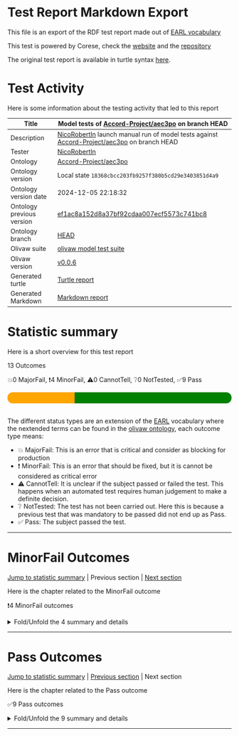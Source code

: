 # Test Report Markdown Export

This file is an export of the RDF test report made out of [EARL vocabulary](https://www.w3.org/TR/EARL10/)

This test is powered by Corese, check the [website](https://project.inria.fr/corese/) and the [repository](https://github.com/Wimmics/corese)

The original test report is available in turtle syntax [here](./model-test-manual-NicoRobertIn-2024-12-05T22-18-35.ttl).

# Test Activity

Here is some information about the testing activity that led to this report

|Title|Model&#32;tests&#32;of&#32;[Accord-Project/aec3po](https://github.com/Accord-Project/aec3po)&#32;on&#32;branch&#32;HEAD|
|--|--|
|Description|[NicoRobertIn](https://github.com/NicoRobertIn)&#32;launch&#32;manual&#32;run&#32;of&#32;model&#32;tests&#32;against&#32;[Accord-Project/aec3po](https://github.com/Accord-Project/aec3po)&#32;on&#32;branch&#32;HEAD|
|Tester|[NicoRobertIn](https://github.com/NicoRobertIn)|
|Ontology|[Accord-Project/aec3po](https://github.com/Accord-Project/aec3po)|
|Ontology version|Local state `18368cbcc203fb9257f380b5cd29e3403851d4a9`|
|Ontology version date|2024-12-05 22:18:32|
|Ontology previous version|[ef1ac8a152d8a37bf92cdaa007ecf5573c741bc8](https://github.com/Accord-Project/aec3po/tree/ef1ac8a152d8a37bf92cdaa007ecf5573c741bc8)|
|Ontology branch|[HEAD](https://github.com/Accord-Project/aec3po/tree/HEAD)|
|Olivaw suite|[olivaw model test suite](https://github.com/Wimmics/olivaw/blob/v0.0.6/olivaw/test/model/suite.py)|
|Olivaw version|[v0.0.6](https://pypi.org/project/olivaw/0.0.6)|
|Generated turtle|[Turtle report](./model-test-manual-NicoRobertIn-2024-12-05T22-18-35.ttl)|
|Generated Markdown|[Markdown report](./model-test-manual-NicoRobertIn-2024-12-05T22-18-35.md)|

# Statistic summary

Here is a short overview for this test report

13 Outcomes

:boom:0 MajorFail, :exclamation:4 MinorFail, :warning:0 CannotTell, :grey_question:0 NotTested, :white_check_mark:9 Pass

<div  style="border-radius: 12px; height: 25px; overflow: hidden"><img src="../assets/red.png" width="0%" height="25px"/><img src="../assets/orange.png" width="30%" height="25px"/><img src="../assets/grey.png" width="0%" height="25px"/><img src="../assets/white.png" width="0%" height="25px"/><img src="../assets/green.png" width="70%" height="25px"/></div>

<br/>

The different status types are an extension of the [EARL](https://www.w3.org/TR/EARL10-Schema/) vocabulary where the nextended terms can be found in the [olivaw ontology](https://ns.inria.fr/olivaw#), each outcome type means:
* :boom: MajorFail: This is an error that is critical and consider as blocking for production
* :exclamation: MinorFail: This is an error that should be fixed, but it is cannot be considered as critical error
* :warning: CannotTell: It is unclear if the subject passed or failed the test. This happens when an automated test requires human judgement to make a definite decision.
* :grey_question: NotTested:  The test has not been carried out. Here this is because a previous test that was mandatory to be passed did not end up as Pass.
* :white_check_mark: Pass: The subject passed the test.

***


# MinorFail Outcomes

[Jump to statistic summary](#statistic-summary)	|	Previous section	|	[Next section](#pass-outcomes)

Here is the chapter related to the MinorFail outcome

:exclamation:4 MinorFail outcomes

<details>
<summary>Fold/Unfold the 4 summary and details</summary>

## MinorFail Outcomes Summary

:exclamation:4 MinorFail outcomes

|*Jump*|*Number*|*Status*|*Subject*|*Criterion*|*Title*|*Link*|
|------|--------|--------|---------|-----------|-------|------|
|[Chapter top](#minorfail-outcomes)|<div id="summary-MinorFail-1">1/4</div>|:exclamation:MinorFail|`module-src-munc`|[profile-compatibility](https://ns.inria.fr/olivaw#profile-compatibility)|OWL EL Profile incompatible|[Jump](#minorfail-outcome-number-1)|
|[Chapter top](#minorfail-outcomes)|<div id="summary-MinorFail-2">2/4</div>|:exclamation:MinorFail|`module-src-munc`|[profile-compatibility](https://ns.inria.fr/olivaw#profile-compatibility)|OWL QL Profile incompatible|[Jump](#minorfail-outcome-number-2)|
|[Chapter top](#minorfail-outcomes)|<div id="summary-MinorFail-3">3/4</div>|:exclamation:MinorFail|`module-src-munc`|[profile-compatibility](https://ns.inria.fr/olivaw#profile-compatibility)|OWL RL Profile incompatible|[Jump](#minorfail-outcome-number-3)|
|[Chapter top](#minorfail-outcomes)|<div id="summary-MinorFail-4">4/4</div>|:exclamation:MinorFail|`module-src-munc`|[term-referencing](https://ns.inria.fr/olivaw#term-referencing)|Term not referenced to a module|[Jump](#minorfail-outcome-number-4)|

***

## MinorFail Outcomes Details

This subchapter gives more details to the :exclamation:MinorFail outcomes

### MinorFail Outcome number 1

[Jump to summary definition](#summary-MinorFail-1)	|	Previous MinorFail outcome	|	[Next MinorFail outcome](#minorfail-outcome-number-2)

:exclamation:MinorFail outcome
#### Subject detail
|Name|module-src-munc|
|----|----|
|Title|Standalone&#32;module&#32;src/munc.ttl&#32;from&#32;branch&#32;HEAD|
|Composition|- [Module munc](https://github.com/Accord-Project/aec3po/blob/HEAD/src/munc.ttl)|

#### Criterion detail
|Identifier|[profile-compatibility](https://ns.inria.fr/olivaw#profile-compatibility)|
|----|----|
|Title|Profile&#32;compatibility&#32;test|
|Description|A&#32;test&#32;meant&#32;to&#32;check&#32;whether&#32;the&#32;test&#32;subject&#32;is&#32;compatible&#32;with&#32;a&#32;profile&#32;or&#32;not,&#32;and&#32;if&#32;it&#32;is&#32;not,&#32;why.|

#### Outcome Detail
|Jump|Type|:exclamation:MinorFail|
|----|----|----|
|[Section top](#minorfail-outcome-number-1)|Identifier|`owl-el-profile-error`|
|[Section top](#minorfail-outcome-number-1)|Title|OWL&#32;EL&#32;Profile&#32;incompatible|
|[Section top](#minorfail-outcome-number-1)|Description|Statement&#32;not&#32;supported|
|[Section top](#minorfail-outcome-number-1)|Pointer|<pre lang="Turtle"><code>munc:hasFullTranslation&#32;a&#32;owl:ReflexiveProperty,  &#10; &#32; &#32; &#32; &#32; &#32; &#32; &#32; &#32;owl:SymmetricProperty,  &#10; &#32; &#32; &#32; &#32; &#32; &#32; &#32; &#32;owl:TransitiveProperty&#32;;  &#10; &#32; &#32; &#32; &#32;rdfs:label&#32; &#34;hasFullTranslation&#34;@en&#32;;  &#10; &#32; &#32; &#32; &#32;rdfs:domain&#32;munc:UncertaintyApproach&#32;;  &#10; &#32; &#32; &#32; &#32;rdfs:range&#32;munc:UncertaintyApproach&#32;;  &#10; &#32; &#32; &#32; &#32;rdfs:subPropertyOf&#32;munc:hasIdealTranslation&#32;.</code></pre>|

***
### MinorFail Outcome number 2

[Jump to summary definition](#summary-MinorFail-2)	|	[Previous MinorFail outcome](#minorfail-outcome-number-1)	|	[Next MinorFail outcome](#minorfail-outcome-number-3)

:exclamation:MinorFail outcome
#### Subject detail
|Name|module-src-munc|
|----|----|
|Title|Standalone&#32;module&#32;src/munc.ttl&#32;from&#32;branch&#32;HEAD|
|Composition|- [Module munc](https://github.com/Accord-Project/aec3po/blob/HEAD/src/munc.ttl)|

#### Criterion detail
|Identifier|[profile-compatibility](https://ns.inria.fr/olivaw#profile-compatibility)|
|----|----|
|Title|Profile&#32;compatibility&#32;test|
|Description|A&#32;test&#32;meant&#32;to&#32;check&#32;whether&#32;the&#32;test&#32;subject&#32;is&#32;compatible&#32;with&#32;a&#32;profile&#32;or&#32;not,&#32;and&#32;if&#32;it&#32;is&#32;not,&#32;why.|

#### Outcome Detail
|Jump|Type|:exclamation:MinorFail|
|----|----|----|
|[Section top](#minorfail-outcome-number-2)|Identifier|`owl-ql-profile-error`|
|[Section top](#minorfail-outcome-number-2)|Title|OWL&#32;QL&#32;Profile&#32;incompatible|
|[Section top](#minorfail-outcome-number-2)|Description|Statement&#32;not&#32;supported|
|[Section top](#minorfail-outcome-number-2)|Pointer|<pre lang="Turtle"><code>munc:hasFullTranslation&#32;a&#32;owl:ReflexiveProperty,  &#10; &#32; &#32; &#32; &#32; &#32; &#32; &#32; &#32;owl:SymmetricProperty,  &#10; &#32; &#32; &#32; &#32; &#32; &#32; &#32; &#32;owl:TransitiveProperty&#32;;  &#10; &#32; &#32; &#32; &#32;rdfs:label&#32; &#34;hasFullTranslation&#34;@en&#32;;  &#10; &#32; &#32; &#32; &#32;rdfs:domain&#32;munc:UncertaintyApproach&#32;;  &#10; &#32; &#32; &#32; &#32;rdfs:range&#32;munc:UncertaintyApproach&#32;;  &#10; &#32; &#32; &#32; &#32;rdfs:subPropertyOf&#32;munc:hasIdealTranslation&#32;.</code></pre>|

***
### MinorFail Outcome number 3

[Jump to summary definition](#summary-MinorFail-3)	|	[Previous MinorFail outcome](#minorfail-outcome-number-2)	|	[Next MinorFail outcome](#minorfail-outcome-number-4)

:exclamation:MinorFail outcome
#### Subject detail
|Name|module-src-munc|
|----|----|
|Title|Standalone&#32;module&#32;src/munc.ttl&#32;from&#32;branch&#32;HEAD|
|Composition|- [Module munc](https://github.com/Accord-Project/aec3po/blob/HEAD/src/munc.ttl)|

#### Criterion detail
|Identifier|[profile-compatibility](https://ns.inria.fr/olivaw#profile-compatibility)|
|----|----|
|Title|Profile&#32;compatibility&#32;test|
|Description|A&#32;test&#32;meant&#32;to&#32;check&#32;whether&#32;the&#32;test&#32;subject&#32;is&#32;compatible&#32;with&#32;a&#32;profile&#32;or&#32;not,&#32;and&#32;if&#32;it&#32;is&#32;not,&#32;why.|

#### Outcome Detail
|Jump|Type|:exclamation:MinorFail|
|----|----|----|
|[Section top](#minorfail-outcome-number-3)|Identifier|`owl-rl-profile-error`|
|[Section top](#minorfail-outcome-number-3)|Title|OWL&#32;RL&#32;Profile&#32;incompatible|
|[Section top](#minorfail-outcome-number-3)|Description|Statement&#32;not&#32;supported|
|[Section top](#minorfail-outcome-number-3)|Pointer|<pre lang="Turtle"><code>munc:hasFullTranslation&#32;a&#32;owl:ReflexiveProperty,  &#10; &#32; &#32; &#32; &#32; &#32; &#32; &#32; &#32;owl:SymmetricProperty,  &#10; &#32; &#32; &#32; &#32; &#32; &#32; &#32; &#32;owl:TransitiveProperty&#32;;  &#10; &#32; &#32; &#32; &#32;rdfs:label&#32; &#34;hasFullTranslation&#34;@en&#32;;  &#10; &#32; &#32; &#32; &#32;rdfs:domain&#32;munc:UncertaintyApproach&#32;;  &#10; &#32; &#32; &#32; &#32;rdfs:range&#32;munc:UncertaintyApproach&#32;;  &#10; &#32; &#32; &#32; &#32;rdfs:subPropertyOf&#32;munc:hasIdealTranslation&#32;.</code></pre>|

***
### MinorFail Outcome number 4

[Jump to summary definition](#summary-MinorFail-4)	|	[Previous MinorFail outcome](#minorfail-outcome-number-3)	|	Next MinorFail outcome

:exclamation:MinorFail outcome
#### Subject detail
|Name|module-src-munc|
|----|----|
|Title|Standalone&#32;module&#32;src/munc.ttl&#32;from&#32;branch&#32;HEAD|
|Composition|- [Module munc](https://github.com/Accord-Project/aec3po/blob/HEAD/src/munc.ttl)|

#### Criterion detail
|Identifier|[term-referencing](https://ns.inria.fr/olivaw#term-referencing)|
|----|----|
|Title|Term&#32;referencing&#32;test|
|Description|A&#32;test&#32;case&#32;from&#32;the&#32;Best&#32;Practices&#32;tests&#32;checking&#32;if&#32;each&#32;term&#32;of&#32;the&#32;test&#32;subject&#32;is&#32;referenced&#32;to&#32;a&#32;module&#32;through&#32;a&#32;rdfs:isDefinedBy&#32;property.|

#### Outcome Detail
|Jump|Type|:exclamation:MinorFail|
|----|----|----|
|[Section top](#minorfail-outcome-number-4)|Identifier|`no-reference-module`|
|[Section top](#minorfail-outcome-number-4)|Title|Term&#32;not&#32;referenced&#32;to&#32;a&#32;module|
|[Section top](#minorfail-outcome-number-4)|Description|Subject&#32;terms&#32;not&#32;linked&#32;to&#32;a&#32;module&#32;by&#32;a&#32;rdfs:isDefinedBy&#32;property|
|[Section top](#minorfail-outcome-number-4)|Pointer|<pre lang="Turtle"><code>:UncertaintyOperation&#32;a&#32;owl:Class&#32;;  &#10; &#32; &#32; &#32; &#32;rdfs:label&#32; &#34;Uncertainty&#32;Operation&#34;@en&#32;;  &#10; &#32; &#32; &#32; &#32;rdfs:comment&#32; &#34;The&#32;Calculus&#32;to&#32;apply&#32;on&#32;the&#32;Values&#32;of&#32;a&#32;defined&#32;Uncertainty...&#34; &#32;.</code></pre>|
|[Section top](#minorfail-outcome-number-4)|Pointer|<pre lang="Turtle"><code>:UncertaintyValue&#32;a&#32;owl:Class&#32;;  &#10; &#32; &#32; &#32; &#32;rdfs:label&#32; &#34;Uncertainty&#32;Value&#34;@en&#32;;  &#10; &#32; &#32; &#32; &#32;rdfs:comment&#32; &#34;For&#32;each&#32;Uncertainty&#32;Feature,&#32;exists&#32;(when&#32;declared)&#32;a&#32;corre...&#34; &#32;.</code></pre>|
|[Section top](#minorfail-outcome-number-4)|Pointer|<pre lang="Turtle"><code>:Meta&#32;a&#32;owl:Class&#32;;  &#10; &#32; &#32; &#32; &#32;rdfs:label&#32; &#34;Meta&#34;@en&#32;;  &#10; &#32; &#32; &#32; &#32;rdfs:comment&#32; &#34;The&#32;metadata&#32;associated&#32;to&#32;a&#32;Sentence&#32;in&#32;a&#32;certain&#32;World&#32;(Co...&#34; &#32;.</code></pre>|
|[Section top](#minorfail-outcome-number-4)|Pointer|<pre lang="Turtle"><code>:Sentence&#32;a&#32;owl:Class&#32;;  &#10; &#32; &#32; &#32; &#32;rdfs:label&#32; &#34;Sentence&#34;@en&#32;;  &#10; &#32; &#32; &#32; &#32;rdfs:comment&#32; &#34;The&#32;Sentence&#32;(Triple,&#32;Graph,&#32;Graph&#32;Pattern)&#32;to&#32;which&#32;Meta&#32;is...&#34; &#32;.</code></pre>|
|[Section top](#minorfail-outcome-number-4)|Pointer|<pre lang="Turtle"><code>:Uncertainty&#32;a&#32;owl:Class&#32;;  &#10; &#32; &#32; &#32; &#32;rdfs:label&#32; &#34;Uncertainty&#34;@en&#32;;  &#10; &#32; &#32; &#32; &#32;rdfs:comment&#32; &#34;A&#32;subclass&#32;of&#32;Meta,&#32;it&#32;enables&#32;annotating&#32;the&#32;Sentence&#32;assoc...&#34; &#32;;  &#10; &#32; &#32; &#32; &#32;rdfs:subClassOf&#32;:Meta&#32;.</code></pre>|
|[Section top](#minorfail-outcome-number-4)|Pointer|<pre lang="Turtle"><code>:World&#32;a&#32;owl:Class&#32;;  &#10; &#32; &#32; &#32; &#32;rdfs:label&#32; &#34;World&#34;@en&#32;;  &#10; &#32; &#32; &#32; &#32;rdfs:comment&#32; &#34;The&#32;context&#32;(Graph,&#32;Default&#32;Graph,&#32;etc.)&#32;in&#32;which&#32;the&#32;Senten...&#34; &#32;.</code></pre>|
|[Section top](#minorfail-outcome-number-4)|Pointer|<pre lang="Turtle"><code>:UncertaintyApproach&#32;a&#32;owl:Class&#32;;  &#10; &#32; &#32; &#32; &#32;rdfs:label&#32; &#34;Uncertainty&#32;Approach&#34;@en&#32;;  &#10; &#32; &#32; &#32; &#32;rdfs:comment&#32; &#34;Individuals&#32;of&#32;this&#32;class&#32;represent&#32;uncertainty&#32;approaches,&#32;...&#34; &#32;.</code></pre>|
|[Section top](#minorfail-outcome-number-4)|Pointer|<pre lang="Turtle"><code>:TranslationFunction&#32;a&#32;owl:Class&#32;;  &#10; &#32; &#32; &#32; &#32;rdfs:label&#32; &#34;Translation&#32;Function&#34;@en&#32;;  &#10; &#32; &#32; &#32; &#32;rdfs:comment&#32; &#34;Individuals&#32;of&#32;this&#32;class&#32;are&#32;LDScript&#32;functions&#32;enabling&#32;tr...&#34; &#32;.</code></pre>|
|[Section top](#minorfail-outcome-number-4)|Pointer|<pre lang="Turtle"><code>:uncertaintyOperator&#32;a&#32;owl:ObjectProperty&#32;;  &#10; &#32; &#32; &#32; &#32;rdfs:label&#32; &#34;uncertaintyOperator&#34;@en&#32;;  &#10; &#32; &#32; &#32; &#32;rdfs:comment&#32; &#34;Each&#32;Uncertainty&#32;approach&#32;has&#32;its&#32;own&#32;logic&#32;to&#32;reason&#32;over&#32;m...&#34; &#32;;  &#10; &#32; &#32; &#32; &#32;rdfs:domain&#32;:uncertaintyFeature&#32;;  &#10; &#32; &#32; &#32; &#32;rdfs:range&#32;:UncertaintyOperation&#32;.</code></pre>|
|[Section top](#minorfail-outcome-number-4)|Pointer|<pre lang="Turtle"><code>:uncertaintyFeature&#32;a&#32;owl:ObjectProperty&#32;;  &#10; &#32; &#32; &#32; &#32;rdfs:label&#32; &#34;uncertaintyFeature&#34;@en&#32;;  &#10; &#32; &#32; &#32; &#32;rdfs:comment&#32; &#34;Each&#32;Uncertainty&#32;approach&#32;has&#32;some&#32;features,&#32;which&#32;can&#32;be&#32;me...&#34; &#32;;  &#10; &#32; &#32; &#32; &#32;rdfs:domain&#32;:Uncertainty&#32;;  &#10; &#32; &#32; &#32; &#32;rdfs:range&#32;:UncertaintyValue&#32;.</code></pre>|
|[Section top](#minorfail-outcome-number-4)|Pointer|<pre lang="Turtle"><code>:hasMeta&#32;a&#32;owl:ObjectProperty&#32;;  &#10; &#32; &#32; &#32; &#32;rdfs:label&#32; &#34;hasMeta&#34;@en&#32;;  &#10; &#32; &#32; &#32; &#32;rdfs:domain&#32;:Sentence,  &#10; &#32; &#32; &#32; &#32; &#32; &#32; &#32; &#32;:World&#32;;  &#10; &#32; &#32; &#32; &#32;rdfs:range&#32;:Meta&#32;.</code></pre>|
|[Section top](#minorfail-outcome-number-4)|Pointer|<pre lang="Turtle"><code>:hasUncertaintyApproach&#32;a&#32;owl:ObjectProperty&#32;;  &#10; &#32; &#32; &#32; &#32;rdfs:label&#32; &#34;hasUncertaintyApproach&#34;@en&#32;;  &#10; &#32; &#32; &#32; &#32;rdfs:domain&#32;:Uncertainty&#32;;  &#10; &#32; &#32; &#32; &#32;rdfs:range&#32;:UncertaintyApproach&#32;.</code></pre>|
|[Section top](#minorfail-outcome-number-4)|Pointer|<pre lang="Turtle"><code>:hasUncertaintyFeature&#32;a&#32;owl:ObjectProperty&#32;;  &#10; &#32; &#32; &#32; &#32;rdfs:label&#32; &#34;hasUncertaintyFeature&#34;@en&#32;;  &#10; &#32; &#32; &#32; &#32;rdfs:domain&#32;:UncertaintyApproach&#32;;  &#10; &#32; &#32; &#32; &#32;rdfs:range&#32;:uncertaintyFeature&#32;.</code></pre>|
|[Section top](#minorfail-outcome-number-4)|Pointer|<pre lang="Turtle"><code>:hasUncertaintyOperator&#32;a&#32;owl:ObjectProperty&#32;;  &#10; &#32; &#32; &#32; &#32;rdfs:label&#32; &#34;hasUncertaintyOperator&#34;@en&#32;;  &#10; &#32; &#32; &#32; &#32;rdfs:domain&#32;:UncertaintyApproach&#32;;  &#10; &#32; &#32; &#32; &#32;rdfs:range&#32;:uncertaintyOperator&#32;.</code></pre>|
|[Section top](#minorfail-outcome-number-4)|Pointer|<pre lang="Turtle"><code>:statedIn&#32;a&#32;owl:ObjectProperty&#32;;  &#10; &#32; &#32; &#32; &#32;rdfs:label&#32; &#34;statedIn&#34;@en&#32;;  &#10; &#32; &#32; &#32; &#32;rdfs:domain&#32;:Sentence&#32;;  &#10; &#32; &#32; &#32; &#32;rdfs:range&#32;:World&#32;.</code></pre>|
|[Section top](#minorfail-outcome-number-4)|Pointer|<pre lang="Turtle"><code>:translateFrom&#32;a&#32;owl:ObjectProperty&#32;;  &#10; &#32; &#32; &#32; &#32;rdfs:label&#32; &#34;translateFrom&#34;@en&#32;;  &#10; &#32; &#32; &#32; &#32;rdfs:domain&#32;:TranslationFunction&#32;;  &#10; &#32; &#32; &#32; &#32;rdfs:range&#32;:UncertaintyApproach&#32;.</code></pre>|
|[Section top](#minorfail-outcome-number-4)|Pointer|<pre lang="Turtle"><code>:translateTo&#32;a&#32;owl:ObjectProperty&#32;;  &#10; &#32; &#32; &#32; &#32;rdfs:label&#32; &#34;translateFrom&#34;@en&#32;;  &#10; &#32; &#32; &#32; &#32;rdfs:domain&#32;:TranslationFunction&#32;;  &#10; &#32; &#32; &#32; &#32;rdfs:range&#32;:UncertaintyApproach&#32;.</code></pre>|
|[Section top](#minorfail-outcome-number-4)|Pointer|<pre lang="Turtle"><code>:hasTranslation&#32;a&#32;owl:ObjectProperty&#32;;  &#10; &#32; &#32; &#32; &#32;rdfs:label&#32; &#34;hasTranslation&#34;@en&#32;;  &#10; &#32; &#32; &#32; &#32;rdfs:domain&#32;:UncertaintyApproach&#32;;  &#10; &#32; &#32; &#32; &#32;rdfs:range&#32;:UncertaintyApproach&#32;.</code></pre>|
|[Section top](#minorfail-outcome-number-4)|Pointer|<pre lang="Turtle"><code>:hasIdealTranslation&#32;a&#32;owl:ObjectProperty&#32;;  &#10; &#32; &#32; &#32; &#32;rdfs:label&#32; &#34;hasIdealTranslation&#34;@en&#32;;  &#10; &#32; &#32; &#32; &#32;rdfs:domain&#32;:UncertaintyApproach&#32;;  &#10; &#32; &#32; &#32; &#32;rdfs:range&#32;:UncertaintyApproach&#32;;  &#10; &#32; &#32; &#32; &#32;rdfs:subPropertyOf&#32;:hasTranslation&#32;.</code></pre>|
|[Section top](#minorfail-outcome-number-4)|Pointer|<pre lang="Turtle"><code>:hasFullTranslation&#32;a&#32;owl:ReflexiveProperty,  &#10; &#32; &#32; &#32; &#32; &#32; &#32; &#32; &#32;owl:SymmetricProperty,  &#10; &#32; &#32; &#32; &#32; &#32; &#32; &#32; &#32;owl:TransitiveProperty&#32;;  &#10; &#32; &#32; &#32; &#32;rdfs:label&#32; &#34;hasFullTranslation&#34;@en&#32;;  &#10; &#32; &#32; &#32; &#32;rdfs:domain&#32;:UncertaintyApproach&#32;;  &#10; &#32; &#32; &#32; &#32;rdfs:range&#32;:UncertaintyApproach&#32;;  &#10; &#32; &#32; &#32; &#32;rdfs:subPropertyOf&#32;:hasIdealTranslation&#32;.</code></pre>|

***

</details>

***


# Pass Outcomes

[Jump to statistic summary](#statistic-summary)	|	[Previous section](#minorfail-outcomes)	|	Next section

Here is the chapter related to the Pass outcome

:white_check_mark:9 Pass outcomes

<details>
<summary>Fold/Unfold the 9 summary and details</summary>

## Pass Outcomes Summary

:white_check_mark:9 Pass outcomes

|*Jump*|*Number*|*Status*|*Subject*|*Criterion*|*Title*|*Link*|
|------|--------|--------|---------|-----------|-------|------|
|[Chapter top](#pass-outcomes)|<div id="summary-Pass-1">1/9</div>|:white_check_mark:Pass|`module-src-munc`|[bad-extension-property](https://ns.inria.fr/olivaw#bad-extension-property)|No class subproperty|[Jump](#pass-outcome-number-1)|
|[Chapter top](#pass-outcomes)|<div id="summary-Pass-2">2/9</div>|:white_check_mark:Pass|`module-src-munc`|[bad-extension-property](https://ns.inria.fr/olivaw#bad-extension-property)|No property subclass|[Jump](#pass-outcome-number-2)|
|[Chapter top](#pass-outcomes)|<div id="summary-Pass-3">3/9</div>|:white_check_mark:Pass|`module-src-munc`|[bad-extension-property](https://ns.inria.fr/olivaw#bad-extension-property)|No subclass of property|[Jump](#pass-outcome-number-3)|
|[Chapter top](#pass-outcomes)|<div id="summary-Pass-4">4/9</div>|:white_check_mark:Pass|`module-src-munc`|[bad-extension-property](https://ns.inria.fr/olivaw#bad-extension-property)|No subproperty of class|[Jump](#pass-outcome-number-4)|
|[Chapter top](#pass-outcomes)|<div id="summary-Pass-5">5/9</div>|:white_check_mark:Pass|`module-src-munc`|[domain-and-range-referencing](https://ns.inria.fr/olivaw#domain-and-range-referencing)|Domains properly defined|[Jump](#pass-outcome-number-5)|
|[Chapter top](#pass-outcomes)|<div id="summary-Pass-6">6/9</div>|:white_check_mark:Pass|`module-src-munc`|[domain-and-range-referencing](https://ns.inria.fr/olivaw#domain-and-range-referencing)|Ranges properly defined|[Jump](#pass-outcome-number-6)|
|[Chapter top](#pass-outcomes)|<div id="summary-Pass-7">7/9</div>|:white_check_mark:Pass|`module-src-munc`|[labeled-terms](https://ns.inria.fr/olivaw#labeled-terms)|All terms labeled|[Jump](#pass-outcome-number-7)|
|[Chapter top](#pass-outcomes)|<div id="summary-Pass-8">8/9</div>|:white_check_mark:Pass|`module-src-munc`|[owl-rl-constraint](https://ns.inria.fr/olivaw#owl-rl-constraint)|OWL RL consistent|[Jump](#pass-outcome-number-8)|
|[Chapter top](#pass-outcomes)|<div id="summary-Pass-9">9/9</div>|:white_check_mark:Pass|`module-src-munc`|[terms-differenciation](https://ns.inria.fr/olivaw#terms-differenciation)|Terms differenciated enough|[Jump](#pass-outcome-number-9)|

***

## Pass Outcomes Details

This subchapter gives more details to the :white_check_mark:Pass outcomes

### Pass Outcome number 1

[Jump to summary definition](#summary-Pass-1)	|	Previous Pass outcome	|	[Next Pass outcome](#pass-outcome-number-2)

:white_check_mark:Pass outcome
#### Subject detail
|Name|module-src-munc|
|----|----|
|Title|Standalone&#32;module&#32;src/munc.ttl&#32;from&#32;branch&#32;HEAD|
|Composition|- [Module munc](https://github.com/Accord-Project/aec3po/blob/HEAD/src/munc.ttl)|

#### Criterion detail
|Identifier|[bad-extension-property](https://ns.inria.fr/olivaw#bad-extension-property)|
|----|----|
|Title|Predicate&#32;extension&#32;test|
|Description|A&#32;test&#32;meant&#32;to&#32;test&#32;the&#32;proper&#32;use&#32;of&#32;predicates&#32;rdfs:subClassOf&#32;and&#32;rdfs:subPropertyOf&#32;on&#32;the&#32;ontology&#32;terms|

#### Outcome Detail
|Jump|Type|:white_check_mark:Pass|
|----|----|----|
|[Section top](#pass-outcome-number-1)|Identifier|`class-subpropertyof`|
|[Section top](#pass-outcome-number-1)|Title|No&#32;class&#32;subproperty|
|[Section top](#pass-outcome-number-1)|Description|No&#32;ontology&#32;class&#32;is&#32;a&#32;subproperty|

***
### Pass Outcome number 2

[Jump to summary definition](#summary-Pass-2)	|	[Previous Pass outcome](#pass-outcome-number-1)	|	[Next Pass outcome](#pass-outcome-number-3)

:white_check_mark:Pass outcome
#### Subject detail
|Name|module-src-munc|
|----|----|
|Title|Standalone&#32;module&#32;src/munc.ttl&#32;from&#32;branch&#32;HEAD|
|Composition|- [Module munc](https://github.com/Accord-Project/aec3po/blob/HEAD/src/munc.ttl)|

#### Criterion detail
|Identifier|[bad-extension-property](https://ns.inria.fr/olivaw#bad-extension-property)|
|----|----|
|Title|Predicate&#32;extension&#32;test|
|Description|A&#32;test&#32;meant&#32;to&#32;test&#32;the&#32;proper&#32;use&#32;of&#32;predicates&#32;rdfs:subClassOf&#32;and&#32;rdfs:subPropertyOf&#32;on&#32;the&#32;ontology&#32;terms|

#### Outcome Detail
|Jump|Type|:white_check_mark:Pass|
|----|----|----|
|[Section top](#pass-outcome-number-2)|Identifier|`property-subclassof`|
|[Section top](#pass-outcome-number-2)|Title|No&#32;property&#32;subclass|
|[Section top](#pass-outcome-number-2)|Description|No&#32;ontology&#32;property&#32;is&#32;a&#32;subclass|

***
### Pass Outcome number 3

[Jump to summary definition](#summary-Pass-3)	|	[Previous Pass outcome](#pass-outcome-number-2)	|	[Next Pass outcome](#pass-outcome-number-4)

:white_check_mark:Pass outcome
#### Subject detail
|Name|module-src-munc|
|----|----|
|Title|Standalone&#32;module&#32;src/munc.ttl&#32;from&#32;branch&#32;HEAD|
|Composition|- [Module munc](https://github.com/Accord-Project/aec3po/blob/HEAD/src/munc.ttl)|

#### Criterion detail
|Identifier|[bad-extension-property](https://ns.inria.fr/olivaw#bad-extension-property)|
|----|----|
|Title|Predicate&#32;extension&#32;test|
|Description|A&#32;test&#32;meant&#32;to&#32;test&#32;the&#32;proper&#32;use&#32;of&#32;predicates&#32;rdfs:subClassOf&#32;and&#32;rdfs:subPropertyOf&#32;on&#32;the&#32;ontology&#32;terms|

#### Outcome Detail
|Jump|Type|:white_check_mark:Pass|
|----|----|----|
|[Section top](#pass-outcome-number-3)|Identifier|`subclassof-property`|
|[Section top](#pass-outcome-number-3)|Title|No&#32;subclass&#32;of&#32;property|
|[Section top](#pass-outcome-number-3)|Description|No&#32;ontology&#32;term&#32;is&#32;a&#32;subclass&#32;of&#32;a&#32;property|

***
### Pass Outcome number 4

[Jump to summary definition](#summary-Pass-4)	|	[Previous Pass outcome](#pass-outcome-number-3)	|	[Next Pass outcome](#pass-outcome-number-5)

:white_check_mark:Pass outcome
#### Subject detail
|Name|module-src-munc|
|----|----|
|Title|Standalone&#32;module&#32;src/munc.ttl&#32;from&#32;branch&#32;HEAD|
|Composition|- [Module munc](https://github.com/Accord-Project/aec3po/blob/HEAD/src/munc.ttl)|

#### Criterion detail
|Identifier|[bad-extension-property](https://ns.inria.fr/olivaw#bad-extension-property)|
|----|----|
|Title|Predicate&#32;extension&#32;test|
|Description|A&#32;test&#32;meant&#32;to&#32;test&#32;the&#32;proper&#32;use&#32;of&#32;predicates&#32;rdfs:subClassOf&#32;and&#32;rdfs:subPropertyOf&#32;on&#32;the&#32;ontology&#32;terms|

#### Outcome Detail
|Jump|Type|:white_check_mark:Pass|
|----|----|----|
|[Section top](#pass-outcome-number-4)|Identifier|`subpropertyof-class`|
|[Section top](#pass-outcome-number-4)|Title|No&#32;subproperty&#32;of&#32;class|
|[Section top](#pass-outcome-number-4)|Description|No&#32;ontology&#32;term&#32;is&#32;a&#32;subproperty&#32;of&#32;a&#32;class|

***
### Pass Outcome number 5

[Jump to summary definition](#summary-Pass-5)	|	[Previous Pass outcome](#pass-outcome-number-4)	|	[Next Pass outcome](#pass-outcome-number-6)

:white_check_mark:Pass outcome
#### Subject detail
|Name|module-src-munc|
|----|----|
|Title|Standalone&#32;module&#32;src/munc.ttl&#32;from&#32;branch&#32;HEAD|
|Composition|- [Module munc](https://github.com/Accord-Project/aec3po/blob/HEAD/src/munc.ttl)|

#### Criterion detail
|Identifier|[domain-and-range-referencing](https://ns.inria.fr/olivaw#domain-and-range-referencing)|
|----|----|
|Title|Domain&#32;and&#32;range&#32;referencing&#32;test|
|Description|A&#32;test&#32;case&#32;from&#32;the&#32;Best&#32;Practices&#32;tests&#32;checking&#32;if&#32;all&#32;the&#32;ranges&#32;and&#32;domains&#32;from&#32;the&#32;test&#32;subject&#32;point&#32;to&#32;terms&#32;that&#32;are&#32;defined&#32;in&#32;the&#32;vocabulary.|

#### Outcome Detail
|Jump|Type|:white_check_mark:Pass|
|----|----|----|
|[Section top](#pass-outcome-number-5)|Identifier|`domain-out-of-vocabulary`|
|[Section top](#pass-outcome-number-5)|Title|Domains&#32;properly&#32;defined|
|[Section top](#pass-outcome-number-5)|Description|Each&#32;rdfs:domain&#32;is&#32;defined&#32;within&#32;the&#32;fragment|

***
### Pass Outcome number 6

[Jump to summary definition](#summary-Pass-6)	|	[Previous Pass outcome](#pass-outcome-number-5)	|	[Next Pass outcome](#pass-outcome-number-7)

:white_check_mark:Pass outcome
#### Subject detail
|Name|module-src-munc|
|----|----|
|Title|Standalone&#32;module&#32;src/munc.ttl&#32;from&#32;branch&#32;HEAD|
|Composition|- [Module munc](https://github.com/Accord-Project/aec3po/blob/HEAD/src/munc.ttl)|

#### Criterion detail
|Identifier|[domain-and-range-referencing](https://ns.inria.fr/olivaw#domain-and-range-referencing)|
|----|----|
|Title|Domain&#32;and&#32;range&#32;referencing&#32;test|
|Description|A&#32;test&#32;case&#32;from&#32;the&#32;Best&#32;Practices&#32;tests&#32;checking&#32;if&#32;all&#32;the&#32;ranges&#32;and&#32;domains&#32;from&#32;the&#32;test&#32;subject&#32;point&#32;to&#32;terms&#32;that&#32;are&#32;defined&#32;in&#32;the&#32;vocabulary.|

#### Outcome Detail
|Jump|Type|:white_check_mark:Pass|
|----|----|----|
|[Section top](#pass-outcome-number-6)|Identifier|`range-out-of-vocabulary`|
|[Section top](#pass-outcome-number-6)|Title|Ranges&#32;properly&#32;defined|
|[Section top](#pass-outcome-number-6)|Description|Each&#32;rdfs:range&#32;is&#32;defined&#32;within&#32;the&#32;fragment|

***
### Pass Outcome number 7

[Jump to summary definition](#summary-Pass-7)	|	[Previous Pass outcome](#pass-outcome-number-6)	|	[Next Pass outcome](#pass-outcome-number-8)

:white_check_mark:Pass outcome
#### Subject detail
|Name|module-src-munc|
|----|----|
|Title|Standalone&#32;module&#32;src/munc.ttl&#32;from&#32;branch&#32;HEAD|
|Composition|- [Module munc](https://github.com/Accord-Project/aec3po/blob/HEAD/src/munc.ttl)|

#### Criterion detail
|Identifier|[labeled-terms](https://ns.inria.fr/olivaw#labeled-terms)|
|----|----|
|Title|Term&#32;labeling&#32;test|
|Description|A&#32;test&#32;case&#32;from&#32;the&#32;Best&#32;Practices&#32;tests&#32;checking&#32;if&#32;all&#32;the&#32;terms&#32;of&#32;the&#32;subject&#32;have&#32;a&#32;rdfs:label&#32;property&#32;pointing&#32;to&#32;a&#32;literal&#32;in&#32;English|

#### Outcome Detail
|Jump|Type|:white_check_mark:Pass|
|----|----|----|
|[Section top](#pass-outcome-number-7)|Identifier|`not-labeled-term`|
|[Section top](#pass-outcome-number-7)|Title|All&#32;terms&#32;labeled|
|[Section top](#pass-outcome-number-7)|Description|All&#32;the&#32;terms&#32;defined&#32;in&#32;the&#32;subject&#32;have&#32;a&#32;rdfs:label&#32;in&#32;English|

***
### Pass Outcome number 8

[Jump to summary definition](#summary-Pass-8)	|	[Previous Pass outcome](#pass-outcome-number-7)	|	[Next Pass outcome](#pass-outcome-number-9)

:white_check_mark:Pass outcome
#### Subject detail
|Name|module-src-munc|
|----|----|
|Title|Standalone&#32;module&#32;src/munc.ttl&#32;from&#32;branch&#32;HEAD|
|Composition|- [Module munc](https://github.com/Accord-Project/aec3po/blob/HEAD/src/munc.ttl)|

#### Criterion detail
|Identifier|[owl-rl-constraint](https://ns.inria.fr/olivaw#owl-rl-constraint)|
|----|----|
|Title|OWL&#32;RL&#32;Constraint&#32;test|
|Description|A&#32;test&#32;meant&#32;to&#32;check&#32;wether&#32;the&#32;test&#32;subject&#32;is&#32;syntaxically&#32;correct&#32;or&#32;not.|

#### Outcome Detail
|Jump|Type|:white_check_mark:Pass|
|----|----|----|
|[Section top](#pass-outcome-number-8)|Identifier|`owl-rl-constraint-violation`|
|[Section top](#pass-outcome-number-8)|Title|OWL&#32;RL&#32;consistent|
|[Section top](#pass-outcome-number-8)|Description|The&#32;provided&#32;graph&#32;is&#32;consistent&#32;for&#32;any&#32;OWL&#32;RL&#32;constraint|

***
### Pass Outcome number 9

[Jump to summary definition](#summary-Pass-9)	|	[Previous Pass outcome](#pass-outcome-number-8)	|	Next Pass outcome

:white_check_mark:Pass outcome
#### Subject detail
|Name|module-src-munc|
|----|----|
|Title|Standalone&#32;module&#32;src/munc.ttl&#32;from&#32;branch&#32;HEAD|
|Composition|- [Module munc](https://github.com/Accord-Project/aec3po/blob/HEAD/src/munc.ttl)|

#### Criterion detail
|Identifier|[terms-differenciation](https://ns.inria.fr/olivaw#terms-differenciation)|
|----|----|
|Title|Terms&#32;differenciation&#32;test|
|Description|A&#32;test&#32;case&#32;from&#32;the&#32;Best&#32;Practices&#32;tests&#32;checking&#32;if&#32;all&#32;the&#32;terms&#32;are&#32;different&#32;enough&#32;from&#32;each&#32;other&#32;according&#32;to&#32;the&#32;Levenshtein&#32;distance&#32;metric.|

#### Outcome Detail
|Jump|Type|:white_check_mark:Pass|
|----|----|----|
|[Section top](#pass-outcome-number-9)|Identifier|`too-close-terms`|
|[Section top](#pass-outcome-number-9)|Title|Terms&#32;differenciated&#32;enough|
|[Section top](#pass-outcome-number-9)|Description|All&#32;the&#32;terms&#32;have&#32;have&#32;a&#32;satisfying&#32;Levenshtein&#32;distance&#32;from&#32;each&#32;other&#32;term.|

***

</details>

***
